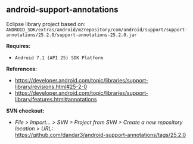 ## android-support-annotations

Eclipse library project based on:<br/>
`ANDROID_SDK/extras/android/m2repository/com/android/support/support-annotations/25.2.0/support-annotations-25.2.0.jar`

**Requires:**
- `Android 7.1 (API 25) SDK Platform`

**References:**
- https://developer.android.com/topic/libraries/support-library/revisions.html#25-2-0
- https://developer.android.com/topic/libraries/support-library/features.html#annotations

**SVN checkout:**
- _File > Import... > SVN > Project from SVN > Create a new repository location > URL:_<br/>
  https://github.com/dandar3/android-support-annotations/tags/25.2.0